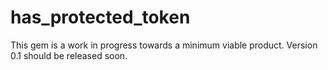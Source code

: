 # has_protected_token

This gem is a work in progress towards a minimum viable product. Version 0.1 should be released soon.
